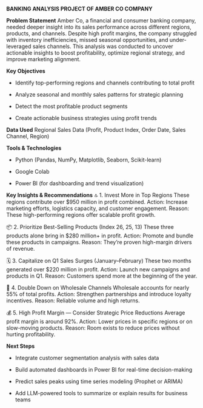 **BANKING ANALYSIS PROJECT OF AMBER CO COMPANY**

**Problem Statement**
Amber Co, a financial and consumer banking company, needed deeper insight into its sales performance across different regions, products, and channels. Despite high profit margins, the company struggled with inventory inefficiencies, missed seasonal opportunities, and under-leveraged sales channels. This analysis was conducted to uncover actionable insights to boost profitability, optimize regional strategy, and improve marketing alignment.

**Key Objectives**
- Identify top-performing regions and channels contributing to total profit

- Analyze seasonal and monthly sales patterns for strategic planning

- Detect the most profitable product segments

- Create actionable business strategies using profit trends

 
 **Data Used**
Regional Sales Data (Profit, Product Index, Order Date, Sales Channel, Region)


**Tools & Technologies**
- Python (Pandas, NumPy, Matplotlib, Seaborn, Scikit-learn)

- Google Colab

- Power BI (for dashboarding and trend visualization)

**Key Insights & Recommendations**
🔝 1. Invest More in Top Regions 
These regions contribute over $950 million in profit combined.
Action: Increase marketing efforts, logistics capacity, and customer engagement. 
Reason: These high-performing regions offer scalable profit growth.

📦 2. Prioritize Best-Selling Products (Index 26, 25, 13)
These three products alone bring in $280 million+ in profit.
Action: Promote and bundle these products in campaigns.
Reason: They’re proven high-margin drivers of revenue.

🗓 3. Capitalize on Q1 Sales Surges (January–February)
These two months generated over $220 million in profit.
Action: Launch new campaigns and products in Q1.
Reason: Customers spend more at the beginning of the year.

🛒 4. Double Down on Wholesale Channels
Wholesale accounts for nearly 55% of total profits.
Action: Strengthen partnerships and introduce loyalty incentives.
Reason: Reliable volume and high returns.

💰 5. High Profit Margin — Consider Strategic Price Reductions
Average profit margin is around 92%.
Action: Lower prices in specific regions or on slow-moving products.
Reason: Room exists to reduce prices without hurting profitability.



**Next Steps**
- Integrate customer segmentation analysis with sales data

- Build automated dashboards in Power BI for real-time decision-making

- Predict sales peaks using time series modeling (Prophet or ARIMA)

- Add LLM-powered tools to summarize or explain results for business teams
